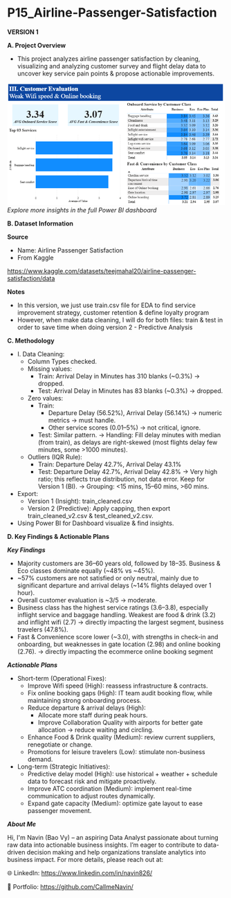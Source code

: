 # P15_Airline-Passenger-Satisfaction

**VERSION 1**

**A. Project Overview**

- This project analyzes airline passenger satisfaction by cleaning, visualizing and analyzing customer survey and flight delay data to uncover key service pain points & propose actionable improvements.

![Dashboard Visualization](https://github.com/CallmeNavin/P15_Airline-Customer-Experience/blob/main/Version%201/Visualization/First%20Impact.png)
_Explore more insights in the full Power BI dashboard_

**B. Dataset Information**

**Source**

- Name: Airline Passenger Satisfaction
- From Kaggle

https://www.kaggle.com/datasets/teejmahal20/airline-passenger-satisfaction/data

**Notes**

- In this version, we just use train.csv file for EDA to find service improvement strategy, customer retention & define loyalty program
- However, when make data cleaning, I will do for both files: train & test in order to save time when doing version 2 - Predictive Analysis

**C. Methodology**

- I. Data Cleaning:
  + Column Types checked.
  + Missing values:
    - Train: Arrival Delay in Minutes has 310 blanks (~0.3%) → dropped.
    - Test: Arrival Delay in Minutes has 83 blanks (~0.3%) → dropped.
  + Zero values:
    - Train:
      + Departure Delay (56.52%), Arrival Delay (56.14%) → numeric metrics → must handle.
      + Other service scores (0.01–5%) → not critical, ignore.
    - Test: Similar pattern.
  → Handling: Fill delay minutes with median (from train), as delays are right-skewed (most flights delay few minutes, some >1000 minutes).
  + Outliers (IQR Rule):
    - Train: Departure Delay 42.7%, Arrival Delay 43.1%
    - Test: Departure Delay 42.7%, Arrival Delay 42.8%
  → Very high ratio; this reflects true distribution, not data error. Keep for Version 1 (BI).
  → Grouping: <15 mins, 15–60 mins, >60 mins.
- Export:
  + Version 1 (Insight): train_cleaned.csv
  + Version 2 (Predictive): Apply capping, then export train_cleaned_v2.csv & test_cleaned_v2.csv.
- Using Power BI for Dashboard visualize & find insights.

**D. Key Findings & Actionable Plans**

**_Key Findings_**

- Majority customers are 36–60 years old, followed by 18–35. Business & Eco classes dominate equally (~48% vs ~45%).
- ~57% customers are not satisfied or only neutral, mainly due to significant departure and arrival delays (~14% flights delayed over 1 hour).
- Overall customer evaluation is ~3/5 → moderate.
- Business class has the highest service ratings (3.6–3.8), especially inflight service and baggage handling. Weakest are food & drink (3.2) and inflight wifi (2.7) → directly impacting the largest segment, business travelers (47.8%).
- Fast & Convenience score lower (~3.0), with strengths in check-in and onboarding, but weaknesses in gate location (2.98) and online booking (2.76). → directly impacting the ecommerce online booking segment

**_Actionable Plans_**

- Short-term (Operational Fixes):
  + Improve Wifi speed (High): reassess infrastructure & contracts.
  + Fix online booking gaps (High): IT team audit booking flow, while maintaining strong onboarding process.
  + Reduce departure & arrival delays (High):
    - Allocate more staff during peak hours.
    - Improve Collaboration Quality with airports for better gate allocation → reduce waiting and circling.
  + Enhance Food & Drink quality (Medium): review current suppliers, renegotiate or change.
  + Promotions for leisure travelers (Low): stimulate non-business demand.
- Long-term (Strategic Initiatives):
  + Predictive delay model (High): use historical + weather + schedule data to forecast risk and mitigate proactively.
  + Improve ATC coordination (Medium): implement real-time communication to adjust routes dynamically.
  + Expand gate capacity (Medium): optimize gate layout to ease passenger movement.

_**About Me**_

Hi, I'm Navin (Bao Vy) – an aspiring Data Analyst passionate about turning raw data into actionable business insights.
I’m eager to contribute to data-driven decision making and help organizations translate analytics into business impact.
For more details, please reach out at:

🌐 LinkedIn: https://www.linkedin.com/in/navin826/

📂 Portfolio: https://github.com/CallmeNavin/
